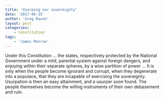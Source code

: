```yaml
---
title: 'Usurping our sovereignty'
date: '2017-06-25'
author: 'Greg Raven'
layout: post
categories:
    - Constitution
tags:
    - 'James Monroe'
---
```


Under this Constitution … the states, respectively protected by the National Government under a mild, parental system against foreign dangers, and enjoying within their separate spheres, by a wise partition of power … It is only when the people become ignorant and corrupt, when they degenerate into a populace, that they are incapable of exercising the sovereignty. Usurpation is then an easy attainment, and a usurper soon found. The people themselves become the willing instruments of their own debasement and ruin.